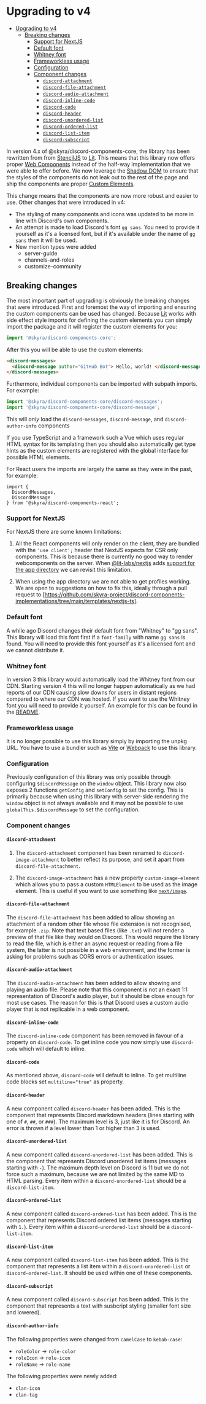 # Upgrading to v4

- [Upgrading to v4](#upgrading-to-v4)
  - [Breaking changes](#breaking-changes)
    - [Support for NextJS](#support-for-nextjs)
    - [Default font](#default-font)
    - [Whitney font](#whitney-font)
    - [Frameworkless usage](#frameworkless-usage)
    - [Configuration](#configuration)
    - [Component changes](#component-changes)
      - [`discord-attachment`](#discord-attachment)
      - [`discord-file-attachment`](#discord-file-attachment)
      - [`discord-audio-attachment`](#discord-audio-attachment)
      - [`discord-inline-code`](#discord-inline-code)
      - [`discord-code`](#discord-code)
      - [`discord-header`](#discord-header)
      - [`discord-unordered-list`](#discord-unordered-list)
      - [`discord-ordered-list`](#discord-ordered-list)
      - [`discord-list-item`](#discord-list-item)
      - [`discord-subscript`](#discord-subscript)

In version 4.x of @skyra/discord-components-core, the library has been rewritten
from from [StencilJS](https://stenciljs.com) to [Lit]. This means that this
library now offers proper
[Web Components](https://developer.mozilla.org/en-US/docs/Web/Web_Components)
instead of the half-way implementation that we were able to offer before. We now
leverage the
[Shadow DOM](https://developer.mozilla.org/en-US/docs/Web/Web_Components/Using_shadow_DOM)
to ensure that the styles of the components do not leak out to the rest of the
page and ship the components are proper
[Custom Elements](https://developer.mozilla.org/en-US/docs/Web/Web_Components/Using_custom_elements).

This change means that the components are now more robust and easier to use.
Other changes that were introduced in v4:

- The styling of many components and icons was updated to be more in line with
  Discord's own components.
- An attempt is made to load Discord's font `gg sans`. You need to provide it
  yourself as it's a licensed font, but if it's available under the name of
  `gg sans` then it will be used.
- New mention types were added
  - server-guide
  - channels-and-roles
  - customize-community

## Breaking changes

The most important part of upgrading is obviously the breaking changes that were
introduced. First and foremost the way of importing and ensuring the custom
components can be used has changed. Because [Lit] works with side effect style
imports for defining the custom elements you can simply import the package and
it will register the custom elements for you:

```ts
import '@skyra/discord-components-core';
```

After this you will be able to use the custom elements:

```html
<discord-messages>
  <discord-message author="GitHub Bot"> Hello, world! </discord-message>
</discord-messages>
```

Furthermore, individual components can be imported with subpath imports. For
example:

```ts
import '@skyra/discord-components-core/discord-messages';
import '@skyra/discord-components-core/discord-message';
```

This will _only_ load the `discord-messages`, `discord-message`, and
`discord-author-info` components

If you use TypeScript and a framework such a Vue which uses regular HTML syntax
for its templating then you should also automatically get type hints as the
custom elements are registered with the global interface for possible HTML
elements.

For React users the imports are largely the same as they were in the past, for
example:

```tsx
import {
  DiscordMessages,
  DiscordMessage
} from '@skyra/discord-components-react';
```

### Support for NextJS

For NextJS there are some known limitations:

1. All the React components will only render on the client, they are bundled
   with the `'use client';` header that NextJS expects for CSR only components.
   This is because there is currently no good way to render webcomponents on the
   server. When
   [@lit-labs/nextjs](https://www.npmjs.com/package/@lit-labs/nextjs) adds
   [support for the app directory](https://github.com/lit/lit/issues/3657) we
   can revisit this limitation.

2. When using the app directory we are not able to get profiles working. We are
   open to suggestions on how to fix this, ideally through a pull request to
   [https://github.com/skyra-project/discord-components-implementations/tree/main/templates/nextjs-ts].

### Default font

A while ago Discord changes their default font from "Whitney" to "gg sans". This
library will load this font first if a `font-family` with name `gg sans` is
found. You will need to provide this font yourself as it's a licensed font and
we cannot distribute it.

### Whitney font

In version 3 this library would automatically load the Whitney font from our
CDN. Starting version 4 this will no longer happen automatically as we had
reports of our CDN causing slow downs for users in distant regions compared to
where our CDN was hosted. If you want to use the Whitney font you will need to
provide it yourself. An example for this can be found in the
[README](./README.md#using-the-discord-font).

### Frameworkless usage

It is no longer possible to use this library simply by importing the unpkg URL.
You have to use a bundler such as [Vite](https://vitejs.dev) or
[Webpack](https://webpack.js.org) to use this library.

### Configuration

Previously configuration of this library was only possible through configuring
`$discordMessage` on the `window` object. This library now also exposes 2
functions `getConfig` and `setConfig` to set the config. This is primarily
because when using this library with server-side rendering the `window` object
is not always available and it may not be possible to use
`globalThis.$discordMessage` to set the configuration.

### Component changes

#### `discord-attachment`

1. The `discord-attachment` component has been renamed to
   `discord-image-attachment` to better reflect its purpose, and set it apart
   from `discord-file-attachment`.

2. The `discord-image-attachment` has a new property `custom-image-element`
   which allows you to pass a custom `HTMLElement` to be used as the image
   element. This is useful if you want to use something like
   [`next/image`](https://nextjs.org/docs/pages/api-reference/components/image).

#### `discord-file-attachment`

The `discord-file-attachment` has been added to allow showing an attachment of a
random other file whose file extension is not recognised, for example `.zip`.
Note that text based files (like `.txt`) will _not_ render a preview of that
file like they would on Discord. This would require the library to read the
file, which is either an async request or reading from a file system, the latter
is not possible in a web environment, and the former is asking for problems such
as CORS errors or authentication issues.

#### `discord-audio-attachment`

The `discord-audio-attachment` has been added to allow showing and playing an
audio file. Please note that this component is not an exact 1:1 representation
of Discord's audio player, but it should be close enough for most use cases. The
reason for this is that Discord uses a custom audio player that is not
replicable in a web component.

#### `discord-inline-code`

The `discord-inline-code` component has been removed in favour of a property on
`discord-code`. To get inline code you now simply use `discord-code` which will
default to inline.

#### `discord-code`

As mentioned above, `discord-code` will default to inline. To get multiline code
blocks set `multiline="true"` as property.

#### `discord-header`

A new component called `discord-header` has been added. This is the component
that represents Discord markdown headers (lines starting with one of `#`, `##`,
or `###`). The maximum level is 3, just like it is for Discord. An error is
thrown if a level lower than 1 or higher than 3 is used.

#### `discord-unordered-list`

A new component called `discord-unordered-list` has been added. This is the
component that represents Discord unordered list items (messages starting with
`-`). The maximum depth level on Discord is 11 but we do not force such a
maximum, because we are not limited by the same MD to HTML parsing. Every item
within a `discord-unordered-list` should be a `discord-list-item`.

#### `discord-ordered-list`

A new component called `discord-ordered-list` has been added. This is the
component that represents Discord ordered list items (messages starting with
`1.`). Every item within a `discord-unordered-list` should be a
`discord-list-item`.

#### `discord-list-item`

A new component called `discord-list-item` has been added. This is the component
that represents a list item within a `discord-unordered-list` or
`discord-ordered-list`. It should be used within one of these components.

#### `discord-subscript`

A new component called `discord-subscript` has been added. This is the component
that represents a text with susbcript styling (smaller font size and lowered).

#### `discord-author-info`

The following properties were changed from `camelCase` to `kebab-case`:

- `roleColor` -> `role-color`
- `roleIcon` -> `role-icon`
- `roleName` -> `role-name`

The following properties were newly added:

- `clan-icon`
- `clan-tag`

[Lit]: https://lit.dev
